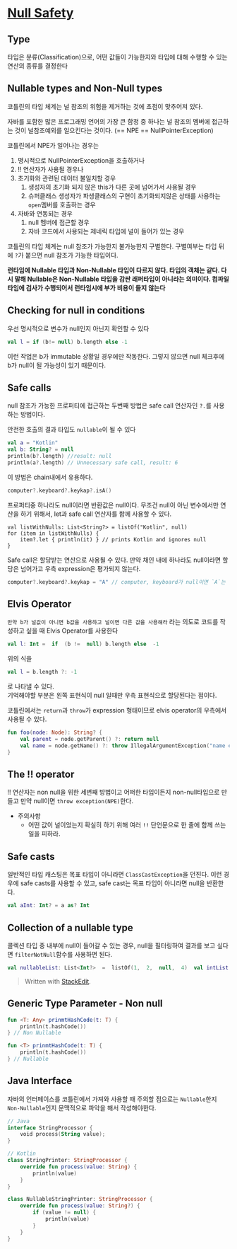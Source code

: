 # [Null Safety](https://kotlinlang.org/docs/null-safety.html)

## Type
타입은 분류(Classification)으로, 어떤 값들이 가능한지와 타입에 대해 수행할 수 있는 연산의 종류를 결정한다

## Nullable types and Non-Null types
코틀린의 타입 체계는 널 참조의 위험을 제거하는 것에 초점이 맞추어져 있다. 

자바를 포함한 많은 프로그래밍 언어의 가장 큰 함정 중 하나는 널 참조의 멤버에 접근하는 것이 널참조예외를 일으킨다는 것이다. (== NPE == NullPointerException)

코틀린에서 NPE가 일어나는 경우는
1. 명시적으로 NullPointerException을 호출하거나
2. !! 연산자가 사용될 경우나
3. 초기화와 관련된 데이터 불일치할 경우
	1. 생성자의 초기화 되지 않은 this가 다른 곳에 넘어가서 사용될 경우
	2. 슈퍼클래스 생성자가 파생클래스의 구현이 초기화되지않은 상태를 사용하는 `open`멤버를 호출하는 경우
4. 자바와 연동되는 경우
	1. null 멤버에 접근할 경우
	2. 자바 코드에서 사용되는 제네릭 타입에 널이 들어가 있는 경우

코틀린의 타입 체계는 null 참조가 가능한지 불가능한지 구별한다. 구별여부는 타입 뒤에 `?`가 붙으면 null 참조가 가능한 타입이다.

**런타임에 Nullable 타입과 Non-Nullable 타입이 다르지 않다. 타입의 객체는 같다. 다시 말해 Nullable은 Non-Nullable 타입을 감싼 래퍼타입이 아니라는 의미이다. 컴파일 타임에 검사가 수행되어서 런타임시에 부가 비용이 들지 않는다**


## Checking for null in conditions
우선 명시적으로 변수가 null인지 아닌지 확인할 수 있다
```kotlin
val l = if (b!= null) b.length else -1
```
이런 작업은 b가 immutable 상황일 경우에만 작동한다. 그렇지 않으면 null 체크후에 b가 null이 될 가능성이 있기 때문이다.

## Safe calls
null 참조가 가능한 프로퍼티에 접근하는 두번째 방법은 safe call 연산자인 `?.`를 사용하는 방법이다.

안전한 호출의 결과 타입도 `nullable`이 될 수 있다
```kotlin
val a = "Kotlin"
val b: String? = null
println(b?.length) //result: null
println(a?.length) // Unnecessary safe call, result: 6
```

이 방법은 chain내에서 유용하다.
```kotlin
computer?.keyboard?.keykap?.isA()
```
프로퍼티중 하나라도 null이라면 반환값은 null이다. 무조건 null이 아닌 변수에서만 연산을 하기 위해서, let과 safe call 연산자를 함께 사용할 수 있다.
```koltin
val listWithNulls: List<String?> = listOf("Kotlin", null)
for (item in listWithNulls) {
    item?.let { println(it) } // prints Kotlin and ignores null
}
```

Safe call은 할당받는 연산으로 사용될 수 있다. 만약 채인 내에 하나라도 null이라면 할당은 넘어가고 우측 expression은 평가되지 않는다.
```kotlin
computer?.keyboard?.keykap = "A" // computer, keyboard가 null이면 `A`는 할당되지 않는다
```

## Elvis Operator
`만약 b가 널값이 아니면 b값을 사용하고 널이면 다른 값을 사용해라` 라는 의도로 코드를 작성하고 싶을 때 Elvis Operator를 사용한다

```kotlin
val l: Int =  if  (b !=  null) b.length else  -1
```
위의 식을
```kotlin
val l = b.length ?: -1
```
로 나타낼 수 있다.
</br>
기억해야할 부분은 왼쪽 표현식이 null 일때만 우측 표현식으로 할당된다는 점이다.

코틀린에서는 `return`과 `throw`가 expression 형태이므로  elvis operator의 우측에서 사용될 수 있다. 
```kotlin
fun foo(node: Node): String? {
    val parent = node.getParent() ?: return null
    val name = node.getName() ?: throw IllegalArgumentException("name expected")
}
```

## The !! operator
 !! 연산자는 non null을 위한 세번째 방법이고 어떠한 타입이든지 non-null타입으로 만들고 만약 null이면 `throw exception(NPE)`한다. 
- 주의사항
	- 어떤 값이 널이었는지 확실히 하기 위해 여러 `!!` 단언문으로 한 줄에 함께 쓰는 일을 피하라.

## Safe casts
 일반적인 타입 캐스팅은 목표 타입이 아니라면 `ClassCastException`을 던진다. 이런 경우에 safe casts를 사용할 수 있고, safe cast는 목표 타입이 아니라면 null을 반환한다.
```kotlin
val aInt: Int? = a as? Int
```

## Collection of a nullable type
콜렉션 타입 중 내부에 null이 들어갈 수 있는 경우, null을 필터링하여 결과를 보고 싶다면 `filterNotNull`함수를 사용하면 된다.
```kotlin
val nullableList: List<Int?>  =  listOf(1,  2,  null,  4)  val intList: List<Int>  = nullableList.filterNotNull()
```
> Written with [StackEdit](https://stackedit.io/).


## Generic Type Parameter - Non null
```kotlin
fun <T: Any> prinmtHashCode(t: T) {
	println(t.hashCode())
} // Non Nullable

fun <T> prinmtHashCode(t: T) {
	println(t.hashCode())
} // Nullable
```

## Java Interface
자바의 인터페이스를 코틀린에서 가져와 사용할 때 주의할 점으로는 `Nullable`한지 `Non-Nullable`인지 문맥적으로 파악을 해서 작성해야한다.
```kotlin
// Java
interface StringProcessor {
	void process(String value);
}

// Kotlin
class StringPrinter: StringProcessor {
	override fun process(value: String) {
		println(value)
	}	
}

class NullableStringPrinter: StringProcessor {
	override fun process(value: String?) {
		if (value != null) {
			println(value)
		}
	}
}
```
